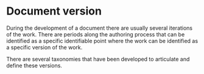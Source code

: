# Document version

During the development of a document there are usually several iterations of the work. There are periods along the authoring process that can be identified as a specific identifiable point where the work can be identified as a specific version of the work.

There are several taxonomies that have been developed to articulate and define these versions.